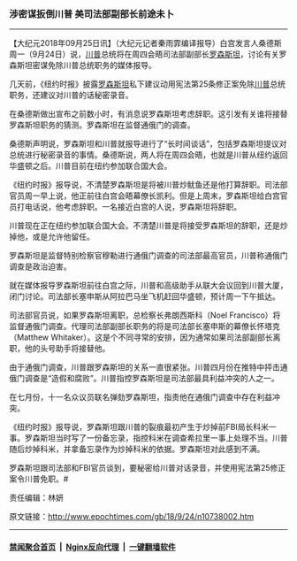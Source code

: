 ### 涉密谋扳倒川普 美司法部副部长前途未卜
------------------------

<p>【大纪元2018年09月25日讯】（大纪元记者秦雨霏编译报导）白宫发言人桑德斯周一（9月24日）说，<a href="http://www.epochtimes.com/gb/tag/%E5%B7%9D%E6%99%AE.html">川普</a>总统将在周四会晤司法部副部长<a href="http://www.epochtimes.com/gb/tag/%E7%BD%97%E6%A3%AE%E6%96%AF%E5%9D%A6.html">罗森斯坦</a>，讨论有关罗森斯坦密谋免除川普总统职务的媒体报导。</p>
<p>几天前，《纽约时报》披露<a href="http://www.epochtimes.com/gb/tag/%E7%BD%97%E6%A3%AE%E6%96%AF%E5%9D%A6.html">罗森斯坦</a>私下建议动用宪法第25条修正案免除<a href="http://www.epochtimes.com/gb/tag/%E5%B7%9D%E6%99%AE.html">川普</a>总统职务，还建议对川普的话秘密录音。</p>
<p>在桑德斯做出宣布之前数小时，有消息说罗森斯坦考虑辞职。这引发有关谁将接替罗森斯坦职务的猜测。罗森斯坦在监督通俄门的调查。</p>
<p>桑德斯声明说，罗森斯坦和川普就报导进行了“长时间谈话”，包括罗森斯坦提议对总统进行秘密录音的事情。桑德斯说，两人将在周四会晤，也就是川普从纽约返回华盛顿之后。川普目前在纽约参加联合国大会。</p>
<p style="font-style: inherit; font-weight: inherit;">《纽约时报》报导说，不清楚罗森斯坦是将被川普炒鱿鱼还是他打算辞职。司法部官员周一早上说，他正前往白宫会晤幕僚长凯利。但是上周末，罗森斯坦给白宫官员打电话说，他考虑辞职。一名接近白宫的人说，罗森斯坦将辞职。</p>
<p style="font-style: inherit; font-weight: inherit;">川普现在正在纽约参加联合国大会。不清楚川普是将接受罗森斯坦的辞职，还是炒掉他，或是允许他留任。</p>
<p style="font-style: inherit; font-weight: inherit;">罗森斯坦是监督特别检察官穆勒进行通俄门调查的司法部最高官员，川普称通俄门调查是政治迫害。</p>
<p>就在媒体报导罗森斯坦前往白宫之际，川普和高级助手从联大会议回到川普大厦，闭门讨论。司法部长塞申斯从阿拉巴马坐飞机赶回华盛顿，预计周一下午抵达。</p>
<p>司法部官员说，如果罗森斯坦离职，总检察长弗朗西斯科（Noel Francisco）将监督通俄门调查。代理司法部副部长职务的将是司法部长塞申斯的幕僚长怀塔克（Matthew Whitaker）。这是个不同寻常的安排，因为通常如果司法部副部长离职，他的头号助手将接替他。</p>
<p>由于通俄门调查，川普跟罗森斯坦的关系一直很紧张。川普四月份在推特中抨击通俄门调查是“造假和腐败”。川普指控罗森斯坦是司法部最具利益冲突的人之一。</p>
<p>在七月份，十一名众议员联名弹劾罗森斯坦，指责他在通俄门调查中存在利益冲突。</p>
<p>《纽约时报》报导说，罗森斯坦跟川普的裂痕最初产生于炒掉前FBI局长科米一事。罗森斯坦当时写了一份备忘录，指控科米在调查希拉里一事上处理不当。川普随后炒掉科米，并拿备忘录作为炒掉科米的依据。罗森斯坦对此感到不满。</p>
<p>罗森斯坦跟司法部和FBI官员谈到，要秘密给川普对话录音，并使用宪法第25修正案令川普免职。#</p>
<p>责任编辑：林妍</p>

原文链接：http://www.epochtimes.com/gb/18/9/24/n10738002.htm


------------------------
#### [禁闻聚合首页](https://github.com/gfw-breaker/banned-news/blob/master/README.md) &nbsp;|&nbsp; [Nginx反向代理](https://github.com/gfw-breaker/open-proxy/blob/master/README.md) &nbsp;|&nbsp; [一键翻墙软件](https://github.com/gfw-breaker/nogfw/blob/master/README.md)